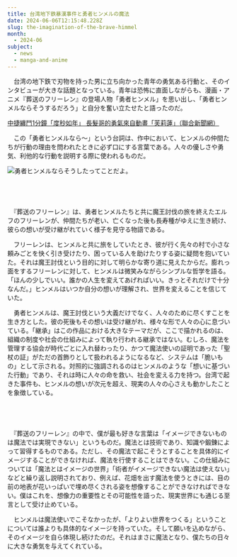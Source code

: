 ```yaml
---
title: 台湾地下鉄暴漢事件と勇者ヒンメルの魔法
date: 2024-06-06T12:15:48.228Z
slug: the-imagination-of-the-brave-himmel
month:
  - 2024-06
subject:
  - news
  - manga-and-anime
---
```

　台湾の地下鉄で刃物を持った男に立ち向かった青年の勇気ある行動と、そのインタビューが大きな話題となっている。青年は恐怖に直面しながらも、漫画・アニメ『葬送のフリーレン』の登場人物「勇者ヒンメル」を思い出し、「勇者ヒンメルならそうするだろう」と自分を奮い立たせたと語ったのだ。

[中捷纏鬥1分鐘「度秒如年」 長髮哥的勇氣來自動畫「芙莉蓮」（聯合新聞網）](https://udn.com/news/story/7325/8008534)

　この「勇者ヒンメルなら〜」という台詞は、作中において、ヒンメルの仲間たちが行動の理由を問われたときに必ず口にする言葉である。人々の優しさや勇気、利他的な行動を説明する際に使われるものだ。

![勇者ヒンメルならそうしたってことだよ。](/images/diary/the-imagination-of-the-brave-himmel/01.jpeg "勇者ヒンメルならそうしたってことだよ。")

###### 　﻿

　『葬送のフリーレン』は、勇者ヒンメルたちと共に魔王討伐の旅を終えたエルフのフリーレンが、仲間たちが老い、亡くなった後も長寿種がゆえに生き続け、彼らの想いが受け継がれていく様子を見守る物語である。

　フリーレンは、ヒンメルと共に旅をしていたとき、彼が行く先々の村で小さな頼みごとを快く引き受けたり、困っている人を助けたりする姿に疑問を抱いていた。それは魔王討伐という目的に対して明らかな寄り道に見えたからだ。膨れっ面をするフリーレンに対して、ヒンメルは微笑みながらシンプルな哲学を語る。「ほんの少しでいい。誰かの人生を変えてあげればいい。きっとそれだけで十分なんだ。」ヒンメルはいつか自分の想いが理解され、世界を変えることを信じていた。

　勇者ヒンメルは、魔王討伐という大義だけでなく、人々のために尽くすことを生き方とした。彼の死後もその想いは受け継がれ、様々な形で人々の心に息づいている。「継承」はこの作品における大きなテーマだが、ここで描かれるのは、組織の制度や社会の仕組みによって執り行われる継承ではない。むしろ、魔法を管理する協会が時代ごとに入れ替わったり、かつて魔法使いの証明であった「聖杖の証」がただの首飾りとして扱われるようになるなど、システムは「脆いもの」として示される。対照的に強調されるのはヒンメルのような「想いに基づいた行動」であり、それは時に人々の命を救い、社会を変える力を持つ。台湾で起きた事件も、ヒンメルの想いが次元を超え、現実の人々の心さえも動かしたことを象徴している。

###### 　﻿

　『葬送のフリーレン』の中で、僕が最も好きな言葉は「イメージできないものは魔法では実現できない」というものだ。魔法とは技術であり、知識や鍛錬によって習得するものである。ただし、その魔法で起こそうとすることを具体的にイメージすることができなければ、魔法を行使することはできない。この仕組みについては「魔法とはイメージの世界」「術者がイメージできない魔法は使えない」などと繰り返し説明されており、例えば、花畑を出す魔法を使うときには、目の前の地表が花いっぱいで埋め尽くされる姿を想像することができなければできない。僕はこれを、想像力の重要性とその可能性を語った、現実世界にも通じる至言として受け止めている。

　ヒンメルは魔法使いでこそなかったが、「よりよい世界をつくる」ということについては誰よりも具体的なイメージを持っていた。そして願いを込めながら、そのイメージを自ら体現し続けたのだ。それはまさに魔法となり、僕たちの日々に大きな勇気を与えてくれている。